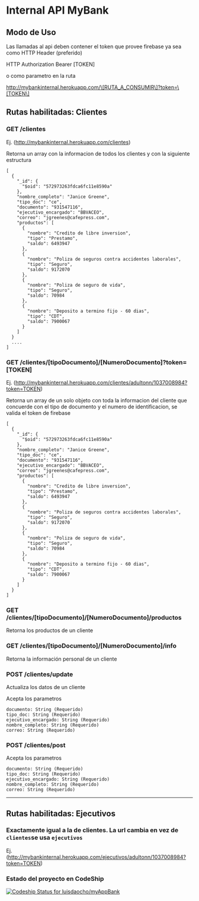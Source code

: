 # Internal API MyBank

## Modo de Uso

Las llamadas al api deben contener el token que provee firebase ya sea como HTTP Header (preferido)

HTTP Authorization Bearer \[TOKEN\]

o como parametro en la ruta

http://mybankinternal.herokuapp.com/\[RUTA_A_CONSUMIR\]?token=\[TOKEN\]

## Rutas habilitadas: Clientes

### GET /clientes
Ej. (http://mybankinternal.herokuapp.com/clientes)

Retorna un array con la informacion de todos los clientes y con la siguiente estructura

```
[
  {
    "_id": {
      "$oid": "572973263fdca6fc11e8590a"
    },
    "nombre_completo": "Janice Greene",
    "tipo_doc": "ce",
    "documento": "931547116",
    "ejecutivo_encargado": "BBVACEO",
    "correo": "jgreenes@cafepress.com",
    "productos": [
      {
        "nombre": "Credito de libre inversion",
        "tipo": "Prestamo",
        "saldo": 6493947
      },
      {
        "nombre": "Poliza de seguros contra accidentes laborales",
        "tipo": "Seguro",
        "saldo": 9172070
      },
      {
        "nombre": "Poliza de seguro de vida",
        "tipo": "Seguro",
        "saldo": 70984
      },
      {
        "nombre": "Deposito a termino fijo - 60 dias",
        "tipo": "CDT",
        "saldo": 7900067
      }
    ]
  }
  ....
]
```

### GET /clientes/\[tipoDocumento\]/\[NumeroDocumento\]?token=\[TOKEN\]
Ej. (http://mybankinternal.herokuapp.com/clientes/adultonn/1037008984?token=TOKEN)

Retorna un array de un solo objeto con toda la informacion del cliente que concuerde con el tipo de documento y el numero de identificacion, se valida el token de firebase

```
[
  {
    "_id": {
      "$oid": "572973263fdca6fc11e8590a"
    },
    "nombre_completo": "Janice Greene",
    "tipo_doc": "ce",
    "documento": "931547116",
    "ejecutivo_encargado": "BBVACEO",
    "correo": "jgreenes@cafepress.com",
    "productos": [
      {
        "nombre": "Credito de libre inversion",
        "tipo": "Prestamo",
        "saldo": 6493947
      },
      {
        "nombre": "Poliza de seguros contra accidentes laborales",
        "tipo": "Seguro",
        "saldo": 9172070
      },
      {
        "nombre": "Poliza de seguro de vida",
        "tipo": "Seguro",
        "saldo": 70984
      },
      {
        "nombre": "Deposito a termino fijo - 60 dias",
        "tipo": "CDT",
        "saldo": 7900067
      }
    ]
  }
]
```
### GET /clientes/\[tipoDocumento\]/\[NumeroDocumento\]/productos

Retorna los productos de un cliente

### GET /clientes/\[tipoDocumento\]/\[NumeroDocumento\]/info

Retorna la información personal de un cliente

### POST /clientes/update

Actualiza los datos de un cliente

Acepta los parametros

```
documento: String (Requerido)
tipo_doc: String (Requerido)
ejecutivo_encargado: String (Requerido)
nombre_completo: String (Requerido)
correo: String (Requerido)
```

### POST /clientes/post

Acepta los parametros

```
documento: String (Requerido)
tipo_doc: String (Requerido)
ejecutivo_encargado: String (Requerido)
nombre_completo: String (Requerido)
correo: String (Requerido)
```
---

## Rutas habilitadas: Ejecutivos

### Exactamente igual a la de clientes. La url cambia en vez de `clientes`se usa `ejecutivos`
Ej. (http://mybankinternal.herokuapp.com/ejecutivos/adultonn/1037008984?token=TOKEN)


### Estado del proyecto en CodeShip
[ ![Codeship Status for luisdaocho/myAppBank](https://codeship.com/projects/bc8a67e0-0213-0134-8414-5a840fcbac76/status?branch=master)](https://codeship.com/projects/153563)

